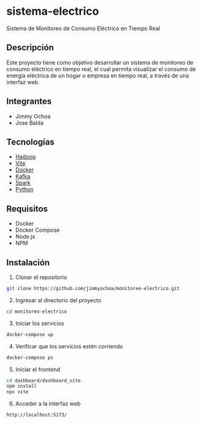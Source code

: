 # sistema-electrico
Sistema de Monitoreo de Consumo Eléctrico en Tiempo Real

## Descripción
Este proyecto tiene como objetivo desarrollar un sistema de monitoreo de consumo eléctrico en tiempo real, el cual permita visualizar el consumo de energía eléctrica de un hogar o empresa en tiempo real, a través de una interfaz web.

## Integrantes
- Jimmy Ochoa
- Jose Balda

## Tecnologías
- [Hadoop](https://hadoop.apache.org/)
- [Vite](https://vitejs.dev/)
- [Docker](https://www.docker.com/)
- [Kafka](https://kafka.apache.org/)
- [Spark](https://spark.apache.org/)
- [Python](https://www.python.org/)

## Requisitos
- Docker
- Docker Compose
- Node.js
- NPM

## Instalación
1. Clonar el repositorio
```bash
git clone https://github.com/jimmyochoa/monitoreo-electrico.git
```

2. Ingresar al directorio del proyecto
```bash
cd monitoreo-electrico
```

3. Iniciar los servicios
```bash
docker-compose up
```

4. Verificar que los servicios estén corriendo
```bash
docker-compose ps
```
5. Iniciar el frontend
```bash
cd dashboard/dashboard_vite
npm install
npx vite

```
6. Acceder a la interfaz web
```
http://localhost:5173/
```
